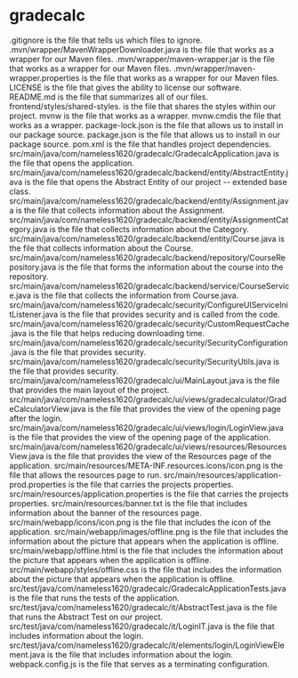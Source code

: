 # gradecalc

.gitignore is the file that tells us which files to ignore.
 .mvn/wrapper/MavenWrapperDownloader.java is the file that works as a wrapper for our Maven files.
 .mvn/wrapper/maven-wrapper.jar is the file that works as a wrapper for our Maven files.
 .mvn/wrapper/maven-wrapper.properties is the file that works as a wrapper for our Maven files.
 LICENSE is the file that gives the ability to license our software.
 README.md is the file that summarizes all of our files.
 frontend/styles/shared-styles. is the file that shares the styles within our project.
 mvnw is the file that works as a wrapper.
 mvnw.cmdis the file that works as a wrapper.
 package-lock.json is the file that allows us to install in our package source.
 package.json is the file that allows us to install in our package source.
 pom.xml is the file that handles project dependencies.
 src/main/java/com/nameless1620/gradecalc/GradecalcApplication.java is the file that opens the application.
 src/main/java/com/nameless1620/gradecalc/backend/entity/AbstractEntity.java is the file that opens the Abstract Entity of our project -- extended base class.
 src/main/java/com/nameless1620/gradecalc/backend/entity/Assignment.java is the file that collects information about the Assignment.
 src/main/java/com/nameless1620/gradecalc/backend/entity/AssignmentCategory.java is the file that collects information about the Category.
 src/main/java/com/nameless1620/gradecalc/backend/entity/Course.java is the file that collects information about the Course.
 src/main/java/com/nameless1620/gradecalc/backend/repository/CourseRepository.java is the file that forms the information about the course into the repository.
 src/main/java/com/nameless1620/gradecalc/backend/service/CourseService.java is the file that collects the information from Course.java.
 src/main/java/com/nameless1620/gradecalc/security/ConfigureUIServiceInitListener.java is the file that provides security and is called from the code.
 src/main/java/com/nameless1620/gradecalc/security/CustomRequestCache.java is the file that helps reducing downloading time.
 src/main/java/com/nameless1620/gradecalc/security/SecurityConfiguration.java is the file that provides security.
 src/main/java/com/nameless1620/gradecalc/security/SecurityUtils.java is the file that provides security.
 src/main/java/com/nameless1620/gradecalc/ui/MainLayout.java is the file that provides the main layout of the project.
 src/main/java/com/nameless1620/gradecalc/ui/views/gradecalculator/GradeCalculatorView.java is the file that provides the view of the opening page after the login.
 src/main/java/com/nameless1620/gradecalc/ui/views/login/LoginView.java is the file that provides the view of the opening page of the application.
 src/main/java/com/nameless1620/gradecalc/ui/views/resources/ResourcesView.java is the file that provides the view of the Resources page of the application.
 src/main/resources/META-INF.resources.icons/icon.png is the file that allows the resources page to run.
 src/main/resources/application-prod.properties is the file that carries the projects properties.
 src/main/resources/application.properties is the file that carries the projects properties.
 src/main/resources/banner.txt is the file that includes information about the banner of the resources page.
 src/main/webapp/icons/icon.png is the file that includes the icon of the application.
 src/main/webapp/images/offline.png is the file that includes the information about the picture that appears when the application is offline.
 src/main/webapp/offline.html is the file that includes the information about the picture that appears when the application is offline.
 src/main/webapp/styles/offline.css is the file that includes the information about the picture that appears when the application is offline.
 src/test/java/com/nameless1620/gradecalc/GradecalcApplicationTests.java is the file that runs the tests of the application.
 src/test/java/com/nameless1620/gradecalc/it/AbstractTest.java is the file that runs the Abstract Test on our project.
 src/test/java/com/nameless1620/gradecalc/it/LoginIT.java is the file that includes information about the login.
 src/test/java/com/nameless1620/gradecalc/it/elements/login/LoginViewElement.java is the file that includes information about the login.
 webpack.config.js is the file that serves as a terminating configuration.
 
 
